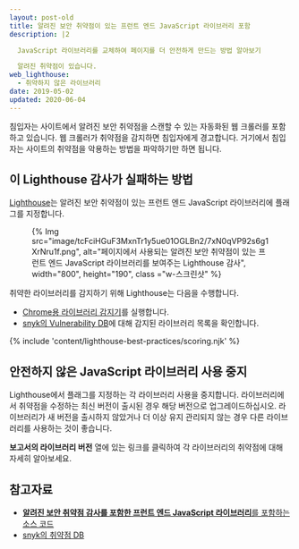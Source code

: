 ```yaml
---
layout: post-old
title: 알려진 보안 취약점이 있는 프런트 엔드 JavaScript 라이브러리 포함
description: |2

  JavaScript 라이브러리를 교체하여 페이지를 더 안전하게 만드는 방법 알아보기

  알려진 취약점이 있습니다.
web_lighthouse:
  - 취약하지 않은 라이브러리
date: 2019-05-02
updated: 2020-06-04
---
```


침입자는 사이트에서 알려진 보안 취약점을 스캔할 수 있는 자동화된 웹 크롤러를 포함하고 있습니다. 웹 크롤러가 취약점을 감지하면 침입자에게 경고합니다. 거기에서 침입자는 사이트의 취약점을 악용하는 방법을 파악하기만 하면 됩니다.

## 이 Lighthouse 감사가 실패하는 방법

[Lighthouse](https://developers.google.com/web/tools/lighthouse/)는 알려진 보안 취약점이 있는 프런트 엔드 JavaScript 라이브러리에 플래그를 지정합니다.

<figure class="w-figure">{% Img src="image/tcFciHGuF3MxnTr1y5ue01OGLBn2/7xN0qVP92s6g1XrNru1f.png", alt="페이지에서 사용되는 알려진 보안 취약점이 있는 프런트 엔드 JavaScript 라이브러리를 보여주는 Lighthouse 감사", width="800", height="190", class ="w-스크린샷" %}</figure>

취약한 라이브러리를 감지하기 위해 Lighthouse는 다음을 수행합니다.

- [Chrome용 라이브러리 감지기](https://www.npmjs.com/package/js-library-detector)를 실행합니다.
- [snyk의 Vulnerability DB](https://snyk.io/vuln?packageManager=all)에 대해 감지된 라이브러리 목록을 확인합니다.

{% include 'content/lighthouse-best-practices/scoring.njk' %}

## 안전하지 않은 JavaScript 라이브러리 사용 중지

Lighthouse에서 플래그를 지정하는 각 라이브러리 사용을 중지합니다. 라이브러리에서 취약점을 수정하는 최신 버전이 출시된 경우 해당 버전으로 업그레이드하십시오. 라이브러리가 새 버전을 출시하지 않았거나 더 이상 유지 관리되지 않는 경우 다른 라이브러리를 사용하는 것이 좋습니다.

**보고서의 라이브러리 버전** 열에 있는 링크를 클릭하여 각 라이브러리의 취약점에 대해 자세히 알아보세요.

## 참고자료

- [**알려진 보안 취약점 감사를 포함한 프런트 엔드 JavaScript 라이브러리**를 포함하는 소스 코드](https://github.com/GoogleChrome/lighthouse/blob/master/lighthouse-core/audits/dobetterweb/no-vulnerable-libraries.js)
- [snyk의 취약점 DB](https://snyk.io/vuln?packageManager=all)
